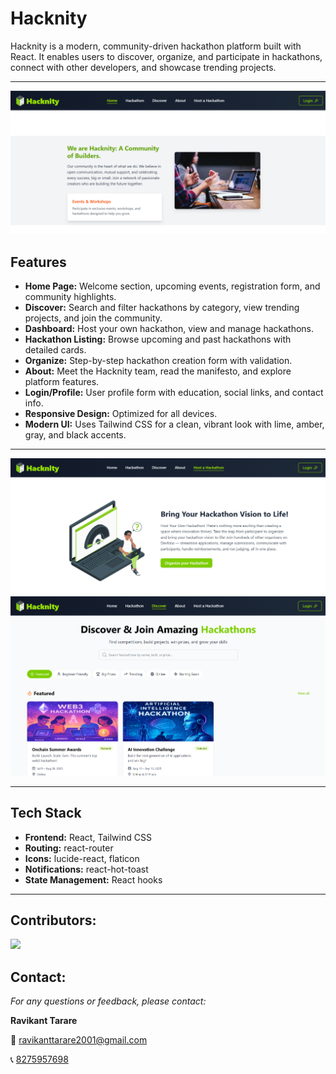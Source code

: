 # Hacknity

Hacknity is a modern, community-driven hackathon platform built with React. It enables users to discover, organize, and participate in hackathons, connect with other developers, and showcase trending projects.

---

![Home Image](./src/assets/home.png)

## Features

- **Home Page:** Welcome section, upcoming events, registration form, and community highlights.
- **Discover:** Search and filter hackathons by category, view trending projects, and join the community.
- **Dashboard:** Host your own hackathon, view and manage hackathons.
- **Hackathon Listing:** Browse upcoming and past hackathons with detailed cards.
- **Organize:** Step-by-step hackathon creation form with validation.
- **About:** Meet the Hacknity team, read the manifesto, and explore platform features.
- **Login/Profile:** User profile form with education, social links, and contact info.
- **Responsive Design:** Optimized for all devices.
- **Modern UI:** Uses Tailwind CSS for a clean, vibrant look with lime, amber, gray, and black accents.

---

![Home Image](./src/assets/host.png)
![Home Image](./src/assets/discover.png)

---

## Tech Stack

- **Frontend:** React, Tailwind CSS
- **Routing:** react-router
- **Icons:** lucide-react, flaticon
- **Notifications:** react-hot-toast
- **State Management:** React hooks

---

## Contributors:

<a href="https://github.com/Utkarshende/hacknity-react-group-project/graphs/contributors">
  <img src="https://contrib.rocks/image?repo=Utkarshende/hacknity-react-group-project" />
</a>

## Contact:

_For any questions or feedback, please contact:_

**Ravikant Tarare**

📩 [ravikanttarare2001@gmail.com](mailto:ravikanttarare2001@gmail.com)

📞 [8275957698](tel:8275957698)